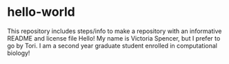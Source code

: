 # hello-world
This repository includes steps/info to make a repository with an informative README and license  file
Hello!
My name is Victoria Spencer, but I prefer to go by Tori. 
I am a second year graduate student enrolled in computational biology! 
